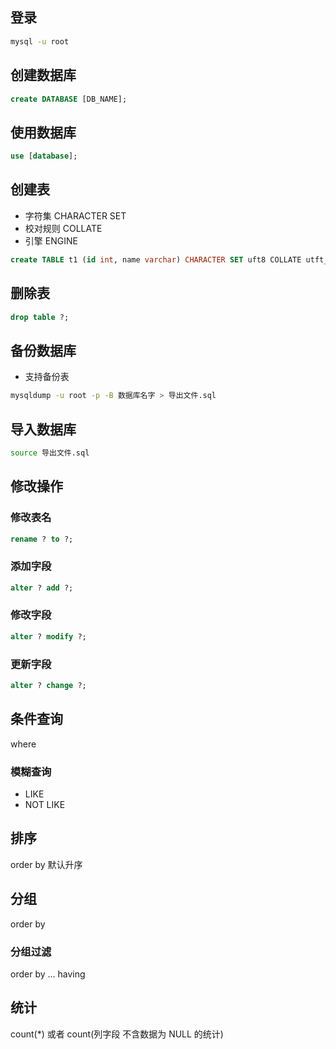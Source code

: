 ## 登录

```sh
mysql -u root
```

## 创建数据库

```sql
create DATABASE [DB_NAME];
```

## 使用数据库

```sql
use [database];
```

## 创建表

- 字符集 CHARACTER SET
- 校对规则 COLLATE
- 引擎 ENGINE

```sql
create TABLE t1 (id int, name varchar) CHARACTER SET uft8 COLLATE utft_bin ENGINE ?;
```

## 删除表

```sql
drop table ?;
```

## 备份数据库

- 支持备份表

```sh
mysqldump -u root -p -B 数据库名字 > 导出文件.sql
```

## 导入数据库

```sh
source 导出文件.sql
```

## 修改操作

### 修改表名

```sql
rename ? to ?;
```

### 添加字段

```sql
alter ? add ?;
```

### 修改字段

```sql
alter ? modify ?;
```

### 更新字段

```sql
alter ? change ?;
```

## 条件查询

where

### 模糊查询

- LIKE
-  NOT LIKE

## 排序

order by 默认升序

## 分组

order by

### 分组过滤

order by ... having

## 统计

count(\*) 或者 count(列字段 不含数据为 NULL 的统计)